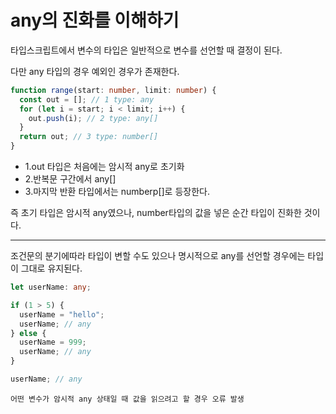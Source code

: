 # any의 진화를 이해하기

타입스크립트에서 변수의 타입은 일반적으로 변수를 선언할 때 결정이 된다.

다만 any 타입의 경우 예외인 경우가 존재한다.

```ts
function range(start: number, limit: number) {
  const out = []; // 1 type: any
  for (let i = start; i < limit; i++) {
    out.push(i); // 2 type: any[]
  }
  return out; // 3 type: number[]
}
```

- 1.out 타입은 처음에는 암시적 any로 초기화
- 2.반복문 구간에서 any[]
- 3.마지막 반환 타입에서는 numberp[]로 등장한다.

즉 초기 타입은 암시적 any였으나, number타입의 값을 넣은 순간
타입이 진화한 것이다.

---

조건문의 분기에따라 타입이 변할 수도 있으나
명시적으로 any를 선언할 경우에는 타입이 그대로 유지된다.

```ts
let userName: any;

if (1 > 5) {
  userName = "hello";
  userName; // any
} else {
  userName = 999;
  userName; // any
}

userName; // any
```

```
어떤 변수가 암시적 any 상태일 때 값을 읽으려고 할 경우 오류 발생
```
